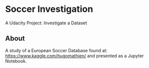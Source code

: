 # Soccer Investigation
A Udacity Project: Investigate a Dataset

## About
A study of a European Soccer Database found at: https://www.kaggle.com/hugomathien/ and presented as a Jupyter Notebook. 
